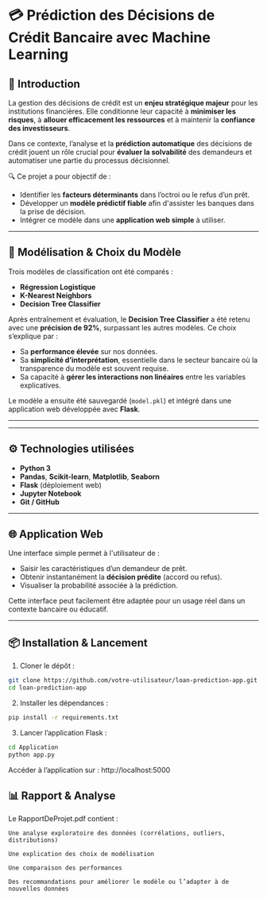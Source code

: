 # 💳 Prédiction des Décisions de Crédit Bancaire avec Machine Learning

## 🎯 Introduction

La gestion des décisions de crédit est un **enjeu stratégique majeur** pour les institutions financières. Elle conditionne leur capacité à **minimiser les risques**, à **allouer efficacement les ressources** et à maintenir la **confiance des investisseurs**.

Dans ce contexte, l’analyse et la **prédiction automatique** des décisions de crédit jouent un rôle crucial pour **évaluer la solvabilité** des demandeurs et automatiser une partie du processus décisionnel.

🔍 Ce projet a pour objectif de :

- Identifier les **facteurs déterminants** dans l’octroi ou le refus d’un prêt.
- Développer un **modèle prédictif fiable** afin d'assister les banques dans la prise de décision.
- Intégrer ce modèle dans une **application web simple** à utiliser.

---

## 🧠 Modélisation & Choix du Modèle

Trois modèles de classification ont été comparés :

- **Régression Logistique**
- **K-Nearest Neighbors**
- **Decision Tree Classifier**

Après entraînement et évaluation, le **Decision Tree Classifier** a été retenu avec une **précision de 92%**, surpassant les autres modèles. Ce choix s’explique par :

- Sa **performance élevée** sur nos données.
- Sa **simplicité d’interprétation**, essentielle dans le secteur bancaire où la transparence du modèle est souvent requise.
- Sa capacité à **gérer les interactions non linéaires** entre les variables explicatives.

Le modèle a ensuite été sauvegardé (`model.pkl`) et intégré dans une application web développée avec **Flask**.

---

---

## ⚙️ Technologies utilisées

- **Python 3**
- **Pandas**, **Scikit-learn**, **Matplotlib**, **Seaborn**
- **Flask** (déploiement web)
- **Jupyter Notebook**
- **Git / GitHub**

---

## 🌐 Application Web

Une interface simple permet à l'utilisateur de :

- Saisir les caractéristiques d’un demandeur de prêt.
- Obtenir instantanément la **décision prédite** (accord ou refus).
- Visualiser la probabilité associée à la prédiction.

Cette interface peut facilement être adaptée pour un usage réel dans un contexte bancaire ou éducatif.

---

## 📦 Installation & Lancement

1. Cloner le dépôt :

```bash
git clone https://github.com/votre-utilisateur/loan-prediction-app.git
cd loan-prediction-app
```

2. Installer les dépendances :

```bash
pip install -r requirements.txt
```

3. Lancer l’application Flask :

```bash
cd Application
python app.py
```

Accéder à l’application sur : http://localhost:5000

## 📊 Rapport & Analyse

Le RapportDeProjet.pdf contient :

    Une analyse exploratoire des données (corrélations, outliers, distributions)

    Une explication des choix de modélisation

    Une comparaison des performances

    Des recommandations pour améliorer le modèle ou l’adapter à de nouvelles données

